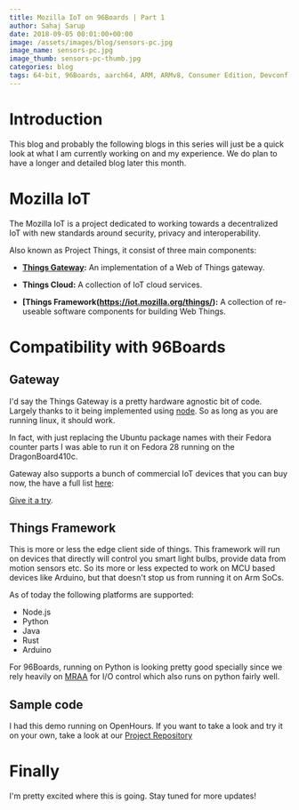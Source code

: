 ```yaml
---
title: Mozilla IoT on 96Boards | Part 1
author: Sahaj Sarup
date: 2018-09-05 00:01:00+00:00
image: /assets/images/blog/sensors-pc.jpg
image_name: sensors-pc.jpg
image_thumb: sensors-pc-thumb.jpg
categories: blog
tags: 64-bit, 96Boards, aarch64, ARM, ARMv8, Consumer Edition, Devconf, Enterprise Edition, IoT, product, single board computer, linaro, linux, open source, openhours, software, embedded, mezzanine, community, Ardiono, IDE, ISP, ISCP
---
```


# Introduction

This blog and probably the following blogs in this series will just be a quick look at what I am currently working on and my experience. We do plan to have a longer and detailed blog later this month.

# Mozilla IoT

The Mozilla IoT is a project dedicated to working towards a decentralized IoT with new standards around security, privacy and interoperability.

Also known as Project Things, it consist of three main components:

- **[Things Gateway](https://iot.mozilla.org/gateway/):** An implementation of a Web of Things gateway.

- **Things Cloud:** A collection of IoT cloud services.

- **[Things Framework(https://iot.mozilla.org/things/):** A collection of re-useable software components for building Web Things.

# Compatibility with 96Boards

## Gateway
I'd say the Things Gateway is a pretty hardware agnostic bit of code. Largely thanks to it being implemented using [node](https://nodejs.org/en/). So as long as you are running linux, it should work.

In fact, with just replacing the Ubuntu package names with their Fedora counter parts I was able to run it on Fedora 28 running on the DragonBoard410c.

Gateway also supports a bunch of commercial IoT devices that you can buy now, the have a full list [here](https://github.com/mozilla-iot/wiki/wiki/Supported-Hardware):

[Give it a try](https://github.com/mozilla-iot/gateway).

## Things Framework
This is more or less the edge client side of things. This framework will run on devices that directly will control you smart light bulbs, provide data from motion sensors etc. So its more or less expected to work on MCU based devices like Arduino, but that doesn't stop us from running it on Arm SoCs.

As of today the following platforms are supported:
- Node.js
- Python
- Java
- Rust
- Arduino

For 96Boards, running on Python is looking pretty good specially since we rely heavily on [MRAA](https://github.com/intel-iot-devkit/mraa) for I/O control which also runs on python fairly well.

## Sample code

I had this demo running on OpenHours. If you want to take a look and try it on your own, take a look at our [Project Repository](https://github.com/96boards-projects/mozilla-iot-neopixel-demo)

# Finally

I'm pretty excited where this is going. Stay tuned for more updates!
